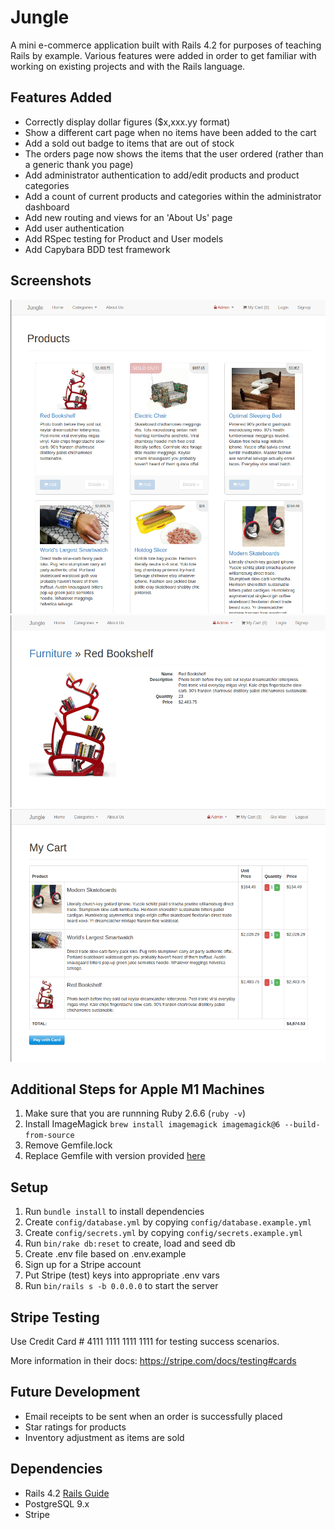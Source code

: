 # Jungle

A mini e-commerce application built with Rails 4.2 for purposes of teaching Rails by example. Various features were added in order to get familiar with working on existing projects and with the Rails language.

## Features Added

- Correctly display dollar figures ($x,xxx.yy format)
- Show a different cart page when no items have been added to the cart
- Add a sold out badge to items that are out of stock
- The orders page now shows the items that the user ordered (rather than a generic thank you page)
- Add administrator authentication to add/edit products and product categories
- Add a count of current products and categories within the administrator dashboard
- Add new routing and views for an 'About Us' page
- Add user authentication
- Add RSpec testing for Product and User models
- Add Capybara BDD test framework

## Screenshots
!["Screenshot of Home Page"](https://github.com/gwan93/jungle/blob/master/docs/Jungle-main-page.png?raw=true)
!["Screenshot of Product Page"](https://github.com/gwan93/jungle/blob/master/docs/Jungle-product-page.png?raw=true)
!["Screenshot of Cart Page"](https://github.com/gwan93/jungle/blob/master/docs/Jungle-cart-page.png?raw=true)



## Additional Steps for Apple M1 Machines

1. Make sure that you are runnning Ruby 2.6.6 (`ruby -v`)
1. Install ImageMagick `brew install imagemagick imagemagick@6 --build-from-source`
2. Remove Gemfile.lock
3. Replace Gemfile with version provided [here](https://gist.githubusercontent.com/FrancisBourgouin/831795ae12c4704687a0c2496d91a727/raw/ce8e2104f725f43e56650d404169c7b11c33a5c5/Gemfile)

## Setup

1. Run `bundle install` to install dependencies
2. Create `config/database.yml` by copying `config/database.example.yml`
3. Create `config/secrets.yml` by copying `config/secrets.example.yml`
4. Run `bin/rake db:reset` to create, load and seed db
5. Create .env file based on .env.example
6. Sign up for a Stripe account
7. Put Stripe (test) keys into appropriate .env vars
8. Run `bin/rails s -b 0.0.0.0` to start the server

## Stripe Testing

Use Credit Card # 4111 1111 1111 1111 for testing success scenarios.

More information in their docs: <https://stripe.com/docs/testing#cards>

## Future Development
- Email receipts to be sent when an order is successfully placed
- Star ratings for products
- Inventory adjustment as items are sold

## Dependencies

* Rails 4.2 [Rails Guide](http://guides.rubyonrails.org/v4.2/)
* PostgreSQL 9.x
* Stripe
